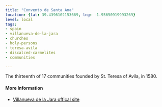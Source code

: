 ```yaml
---
title: "Convento de Santa Ana"
location: {lat: 39.4396102153669, lng: -1.95650919993269}
level: local
tags:
- spain
- villanueva-de-la-jara
- churches
- holy-persons
- teresa-avila
- discalced-carmelites
- communities

---
```



The thirteenth of 17 communities founded by St. Teresa of Avila, in 1580.

#### More Information

* [Villanueva de la Jara offical site](https://www.villanuevadelajara.eu/english/the-footprints-of-st-teresa-of-jesus-in-villanueva-de-la-jara/)





